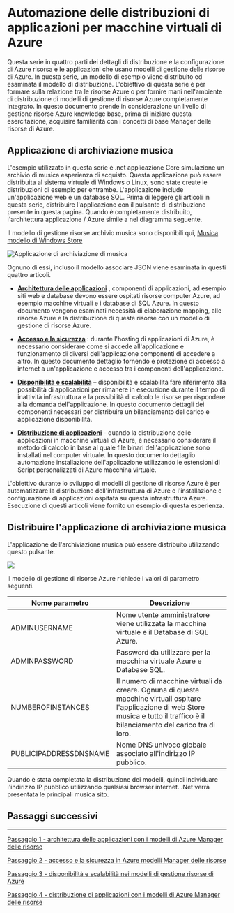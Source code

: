 <properties
   pageTitle="Azure macchina virtuale DotNet Core dell'esercitazione 1 | Microsoft Azure"
   description="Esercitazione DotNet Core Azure macchina virtuale"
   services="virtual-machines-windows"
   documentationCenter="virtual-machines"
   authors="neilpeterson"
   manager="timlt"
   editor="tysonn"
   tags="azure-resource-manager"/>

<tags
   ms.service="virtual-machines-windows"
   ms.devlang="na"
   ms.topic="article"
   ms.tgt_pltfrm="vm-windows"
   ms.workload="infrastructure-services"
   ms.date="10/21/2016"
   ms.author="nepeters"/>

# <a name="automating-application-deployments-to-azure-virtual-machines"></a>Automazione delle distribuzioni di applicazioni per macchine virtuali di Azure

Questa serie in quattro parti dei dettagli di distribuzione e la configurazione di Azure risorsa e le applicazioni che usano modelli di gestione delle risorse di Azure. In questa serie, un modello di esempio viene distribuito ed esaminata il modello di distribuzione. L'obiettivo di questa serie è per formare sulla relazione tra le risorse Azure o per fornire mani nell'ambiente di distribuzione di modelli di gestione di risorse Azure completamente integrato. In questo documento prende in considerazione un livello di gestione risorse Azure knowledge base, prima di iniziare questa esercitazione, acquisire familiarità con i concetti di base Manager delle risorse di Azure.

## <a name="music-store-application"></a>Applicazione di archiviazione musica

L'esempio utilizzato in questa serie è .net applicazione Core simulazione un archivio di musica esperienza di acquisto. Questa applicazione può essere distribuita al sistema virtuale di Windows o Linux, sono state create le distribuzioni di esempio per entrambe. L'applicazione include un'applicazione web e un database SQL. Prima di leggere gli articoli in questa serie, distribuire l'applicazione con il pulsante di distribuzione presente in questa pagina. Quando è completamente distribuito, l'architettura applicazione / Azure simile a nel diagramma seguente. 

Il modello di gestione risorse archivio musica sono disponibili qui, [Musica modello di Windows Store](https://github.com/Microsoft/dotnet-core-sample-templates/tree/master/dotnet-core-music-windows)

![Applicazione di archiviazione di musica](./media/virtual-machines-windows-dotnet-core/music-store.png)

Ognuno di essi, incluso il modello associare JSON viene esaminata in questi quattro articoli.

- [**Architettura delle applicazioni**](./virtual-machines-windows-dotnet-core-2-architecture.md) , componenti di applicazioni, ad esempio siti web e database devono essere ospitati risorse computer Azure, ad esempio macchine virtuali e i database di SQL Azure. In questo documento vengono esaminati necessità di elaborazione mapping, alle risorse Azure e la distribuzione di queste risorse con un modello di gestione di risorse Azure. 

- [**Accesso e la sicurezza**](./virtual-machines-windows-dotnet-core-3-access-security.md) : durante l'hosting di applicazioni di Azure, è necessario considerare come si accede all'applicazione e funzionamento di diversi dell'applicazione componenti di accedere a altro. In questo documento dettaglio fornendo e protezione di accesso a internet a un'applicazione e accesso tra i componenti dell'applicazione.

- [**Disponibilità e scalabilità**](./virtual-machines-windows-dotnet-core-4-availability-scale.md) – disponibilità e scalabilità fare riferimento alla possibilità di applicazioni per rimanere in esecuzione durante il tempo di inattività infrastruttura e la possibilità di calcolo le risorse per rispondere alla domanda dell'applicazione. In questo documento dettagli dei componenti necessari per distribuire un bilanciamento del carico e applicazione disponibilità.

- [**Distribuzione di applicazioni**](./virtual-machines-windows-dotnet-core-5-app-deployment.md) - quando la distribuzione delle applicazioni in macchine virtuali di Azure, è necessario considerare il metodo di calcolo in base al quale file binari dell'applicazione sono installati nel computer virtuale. In questo documento dettaglio automazione installazione dell'applicazione utilizzando le estensioni di Script personalizzati di Azure macchina virtuale.

L'obiettivo durante lo sviluppo di modelli di gestione di risorse Azure è per automatizzare la distribuzione dell'infrastruttura di Azure e l'installazione e configurazione di applicazioni ospitata su questa infrastruttura Azure. Esecuzione di questi articoli viene fornito un esempio di questa esperienza.

## <a name="deploy-the-music-store-application"></a>Distribuire l'applicazione di archiviazione musica

L'applicazione dell'archiviazione musica può essere distribuito utilizzando questo pulsante.

<a href="https://portal.azure.com/#create/Microsoft.Template/uri/https%3A%2F%2Fraw.githubusercontent.com%2FMicrosoft%2Fdotnet-core-sample-templates%2Fmaster%2Fdotnet-core-music-windows%2Fazuredeploy.json" target="_blank">
    <img src="http://azuredeploy.net/deploybutton.png"/>
</a>

Il modello di gestione di risorse Azure richiede i valori di parametro seguenti.

|Nome parametro |Descrizione   |
|---|---|
|ADMINUSERNAME   | Nome utente amministratore viene utilizzata la macchina virtuale e il Database di SQL Azure.  |
|ADMINPASSWORD | Password da utilizzare per la macchina virtuale Azure e Database SQL.  |
|NUMBEROFINSTANCES | Il numero di macchine virtuali da creare. Ognuna di queste macchine virtuali ospitare l'applicazione di web Store musica e tutto il traffico è il bilanciamento del carico tra di loro. |
|PUBLICIPADDRESSDNSNAME | Nome DNS univoco globale associato all'indirizzo IP pubblico. |

Quando è stata completata la distribuzione dei modelli, quindi individuare l'indirizzo IP pubblico utilizzando qualsiasi browser internet. .Net verrà presentata le principali musica sito.

## <a name="next-steps"></a>Passaggi successivi

<hr>

[Passaggio 1 - architettura delle applicazioni con i modelli di Azure Manager delle risorse](./virtual-machines-windows-dotnet-core-2-architecture.md)

[Passaggio 2 - accesso e la sicurezza in Azure modelli Manager delle risorse](./virtual-machines-windows-dotnet-core-3-access-security.md)

[Passaggio 3 - disponibilità e scalabilità nei modelli di gestione risorse di Azure](./virtual-machines-windows-dotnet-core-4-availability-scale.md)

[Passaggio 4 - distribuzione di applicazioni con i modelli di Azure Manager delle risorse](./virtual-machines-windows-dotnet-core-5-app-deployment.md)



